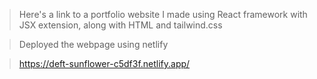 > Here's a link to a portfolio website I made using React framework with JSX extension, along
with HTML and tailwind.css

>Deployed the webpage using netlify

> https://deft-sunflower-c5df3f.netlify.app/